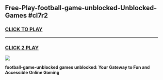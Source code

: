 
## Free-Play-football-game-unblocked-Unblocked-Games #cl7r2
<h3>
<a href="https://news.freeplayer.one?title=football-game-unblocked&ref=8M">CLICK TO PLAY</a></h3>
<hr>

<h3>
<a href="https://news.freeplayer.one?title=football-game-unblocked&ref=8M">CLICK 2 PLAY</a>
  
</h3>

<a href="https://news.freeplayer.one?title=football-game-unblocked&ref=8M"><img src="https://clearcache.store/games.png"></a>


**football-game-unblocked games unblocked: Your Gateway to Fun and Accessible Online Gaming**
